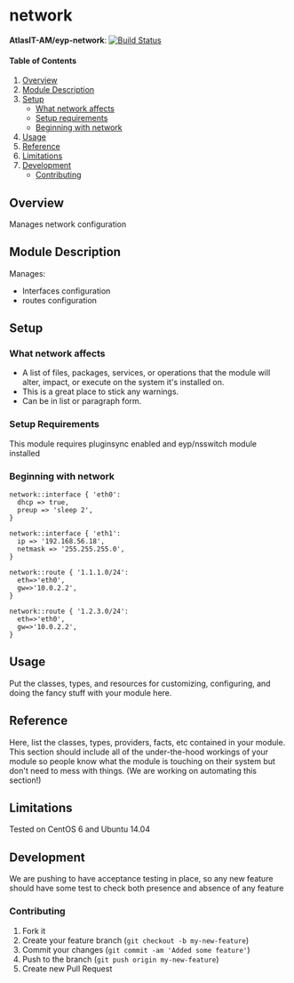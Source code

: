 # network

**AtlasIT-AM/eyp-network**: [![Build Status](https://travis-ci.org/AtlasIT-AM/eyp-network.png?branch=master)](https://travis-ci.org/AtlasIT-AM/eyp-network)

#### Table of Contents

1. [Overview](#overview)
2. [Module Description](#module-description)
3. [Setup](#setup)
    * [What network affects](#what-network-affects)
    * [Setup requirements](#setup-requirements)
    * [Beginning with network](#beginning-with-network)
4. [Usage](#usage)
5. [Reference](#reference)
5. [Limitations](#limitations)
6. [Development](#development)
    * [Contributing](#contributing)

## Overview

Manages network configuration

## Module Description

Manages:
* Interfaces configuration
* routes configuration

## Setup

### What network affects

* A list of files, packages, services, or operations that the module will alter,
  impact, or execute on the system it's installed on.
* This is a great place to stick any warnings.
* Can be in list or paragraph form.

### Setup Requirements

This module requires pluginsync enabled and eyp/nsswitch module installed

### Beginning with network

```puppet
network::interface { 'eth0':
  dhcp => true,
  preup => 'sleep 2',
}

network::interface { 'eth1':
  ip => '192.168.56.18',
  netmask => '255.255.255.0',
}
```

```puppet
network::route { '1.1.1.0/24':
  eth=>'eth0',
  gw=>'10.0.2.2',
}

network::route { '1.2.3.0/24':
  eth=>'eth0',
  gw=>'10.0.2.2',
}
```

## Usage

Put the classes, types, and resources for customizing, configuring, and doing
the fancy stuff with your module here.

## Reference

Here, list the classes, types, providers, facts, etc contained in your module.
This section should include all of the under-the-hood workings of your module so
people know what the module is touching on their system but don't need to mess
with things. (We are working on automating this section!)

## Limitations

Tested on CentOS 6 and Ubuntu 14.04

## Development

We are pushing to have acceptance testing in place, so any new feature should
have some test to check both presence and absence of any feature

### Contributing

1. Fork it
2. Create your feature branch (`git checkout -b my-new-feature`)
3. Commit your changes (`git commit -am 'Added some feature'`)
4. Push to the branch (`git push origin my-new-feature`)
5. Create new Pull Request
